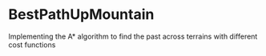 # BestPathUpMountain
Implementing the A* algorithm to find the past across terrains with different cost functions
